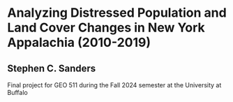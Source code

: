 # Analyzing Distressed Population and Land Cover Changes in New York Appalachia (2010-2019)
## Stephen C. Sanders

Final project for GEO 511 during the Fall 2024 semester at the University at Buffalo
